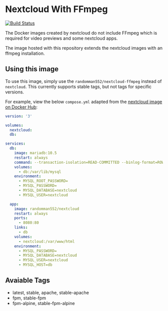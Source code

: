 # Nextcloud With FFmpeg
[![Build Status](https://drone.ggrainger.uk/api/badges/randomman552/Nextcloud-Docker-FFmpeg/status.svg)](https://drone.ggrainger.uk/randomman552/Nextcloud-Docker-FFmpeg)

The Docker images created by nextcloud do not include FFmpeg which is required for video previews and some nextcloud apps.

The image hosted with this repository extends the nextcloud images with an ffmpeg installation.

## Using this image
To use this image, simply use the `randomman552/nextcloud-ffmpeg` instead of `nextcloud`. This currently supports stable tags, but not tags for specific versions.

For example, view the below `compose.yml` adapted from the [nextcloud image on Docker Hub](https://hub.docker.com/_/nextcloud/):

```yaml
version: '3'

volumes:
  nextcloud:
  db:

services:
  db:
    image: mariadb:10.5
    restart: always
    command: --transaction-isolation=READ-COMMITTED --binlog-format=ROW
    volumes:
      - db:/var/lib/mysql
    environment:
      - MYSQL_ROOT_PASSWORD=
      - MYSQL_PASSWORD=
      - MYSQL_DATABASE=nextcloud
      - MYSQL_USER=nextcloud

  app:
    image: randomman552/nextcloud
    restart: always
    ports:
      - 8080:80
    links:
      - db
    volumes:
      - nextcloud:/var/www/html
    environment:
      - MYSQL_PASSWORD=
      - MYSQL_DATABASE=nextcloud
      - MYSQL_USER=nextcloud
      - MYSQL_HOST=db
```

## Avaiable Tags
- latest, stable, apache, stable-apache
- fpm, stable-fpm
- fpm-alpine, stable-fpm-alpine